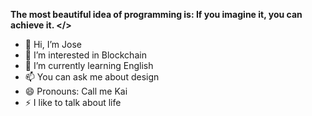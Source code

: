 **The most beautiful idea of ​​programming is: If you imagine it, you can achieve it. </>**

- 👋 Hi, I’m Jose
- 👀 I’m interested in Blockchain
- 🌱 I’m currently learning English
- 📫 You can ask me about design
- 😄 Pronouns: Call me Kai
- ⚡ I like to talk about life

<!---
Kaii35/Kaii35 is a ✨ special ✨ repository because its `README.md` (this file) appears on your GitHub profile.
You can click the Preview link to take a look at your changes.
--->
